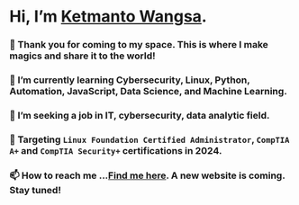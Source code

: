 # Hi, I’m [Ketmanto Wangsa](https://github.com/Kwangsa19).

### 👀 Thank you for coming to my space. This is where I make magics and share it to the world! 
### 🌱 I’m currently learning Cybersecurity, Linux, Python, Automation, JavaScript, Data Science, and Machine Learning.
### 💞️ I’m seeking a job in IT, cybersecurity, data analytic field. 
### 🎯 Targeting `Linux Foundation Certified Administrator`, `CompTIA A+` and `CompTIA Security+` certifications in 2024. 
### 📫 How to reach me ...[Find me here](https://kwangsa19.github.io/). A new website is coming. Stay tuned! 

